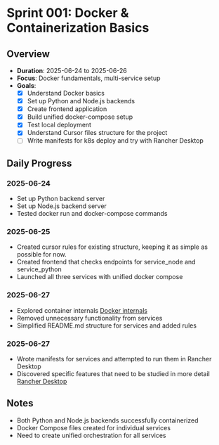 # Sprint 001: Docker & Containerization Basics

## Overview

- **Duration**: 2025-06-24 to 2025-06-26
- **Focus**: Docker fundamentals, multi-service setup
- **Goals**:
  - [x] Understand Docker basics
  - [x] Set up Python and Node.js backends
  - [X] Create frontend application
  - [X] Build unified docker-compose setup
  - [X] Test local deployment
  - [X] Understand Cursor files structure for the project
  - [ ] Write manifests for k8s deploy and try with Rancher Desktop

## Daily Progress

### 2025-06-24

- Set up Python backend server
- Set up Node.js backend server
- Tested docker run and docker-compose commands

### 2025-06-25

- Created cursor rules for existing structure, keeping it as simple as possible for now.
- Created frontend that checks endpoints for service_node and service_python
- Launched all three services with unified docker compose

### 2025-06-27

- Explored container internals [Docker internals](../guides/docker/2026-06-26%20Docker%20internals.md)
- Removed unnecessary functionality from services
- Simplified README.md structure for services and added rules

### 2025-06-27

- Wrote manifests for services and attempted to run them in Rancher Desktop
- Discovered specific features that need to be studied in more detail [Rancher Desktop](../guides/kubernetes/Rancher%20Desktop.md)

## Notes

- Both Python and Node.js backends successfully containerized
- Docker Compose files created for individual services
- Need to create unified orchestration for all services
